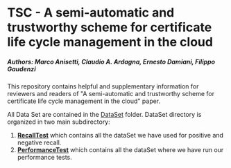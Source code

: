 # TSC - A semi-automatic and trustworthy scheme for certificate life cycle management in the cloud
##### Authors: Marco Anisetti, Claudio A. Ardagna, Ernesto Damiani, Filippo Gaudenzi

This repository contains helpful and supplementary information for reviewers and readers of "A semi-automatic and trustworthy scheme for certificate life cycle management in the cloud" paper.

All Data Set are contained in the [DataSet](https://github.com/SESARLab/tsc-matching/tree/master/DataSet) folder. DataSet directory is organized in two main subdirectory:
 1. **[RecallTest](https://github.com/SESARLab/tsc-matching/tree/master/DataSet)** which contains all the dataSet we have used for positive and negative recall.
 2. **[PerformanceTest](https://github.com/SESARLab/tsc-matching/tree/master/DataSet/performanceTest)** which contains all the dataSet where we have run our performance tests.

